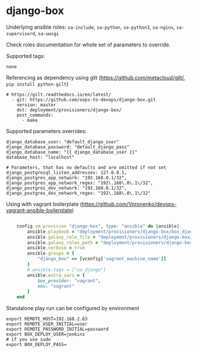 django-box
==========

Underlying ansible roles:
 `sa-include`,
 `sa-python`,
 `sa-python3`,
 `sa-nginx`,
 `sa-supervisord`,
 `sa-uwsgi`

Check roles documentation for whole set of parameters to override.


Supported tags:

`none`


Referencing as dependency using gilt (https://github.com/metacloud/gilt/,  `pip install python-gilt`)

```
# https://gilt.readthedocs.io/en/latest/
  - git: https://github.com/oops-to-devops/django-box.git
    version: master
    dst: deployment/provisioners/django-box/
    post_commands:
      - make
```


Supported parameters overrides:


```
django_database_user: "default_django_user"
django_database_password: "default_django_pass"
django_database_name: "{{ django_database_user }}"
database_host: "localhost"

# Parameters, that has no defaults and are omitted if not set
django_postgresql_listen_addresses: 127.0.0.1,
django_postgres_app_network: "192.168.0.1/32",
django_postgres_app_network_regex: "192\.168\.0\.1\/32",
django_postgres_dev_network: "192.168.0.1/32",
django_postgres_dev_network_regex: "192\.168\.0\.1\/32"
```


Using with vagrant boilerplate (https://github.com/Voronenko/devops-vagrant-ansible-boilerplate)

```ruby

    config.vm.provision "django-box", type: "ansible" do |ansible|
        ansible.playbook = "deployment/provisioners/django-box/box_django.yml"
        ansible.galaxy_role_file = "deployment/provisioners/django-box/requirements.yml"
        ansible.galaxy_roles_path = "deployment/provisioners/django-box/roles"
        ansible.verbose = true
        ansible.groups = {
            "django_box" => [vconfig['vagrant_machine_name']]
        }
        # ansible.tags = ["sa_django"]
        ansible.extra_vars = {
            box_provider: "vagrant",
            env: "vagrant"
        }
    end


```

Standalone play run can be configured by environment

```
export REMOTE_HOST=192.168.2.63
export REMOTE_USER_INITIAL=user
export REMOTE_PASSWORD_INITIAL=password
export BOX_DEPLOY_USER=jenkins
# if you use sudo
export BOX_DEPLOY_PASS=
```
